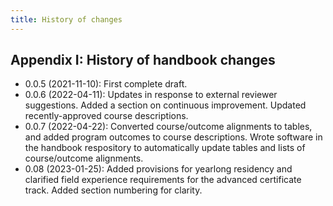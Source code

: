 ```yaml
---
title: History of changes
---
```


## Appendix I: History of handbook changes

- 0.0.5 (2021-11-10): First complete draft.
- 0.0.6 (2022-04-11): Updates in response to external reviewer suggestions. Added a section on 
  continuous improvement. Updated recently-approved course descriptions.
- 0.0.7 (2022-04-22): Converted course/outcome alignments to tables, and added program outcomes 
  to course descriptions. Wrote software in the handbook respository to automatically update 
  tables and lists of course/outcome alignments. 
- 0.08 (2023-01-25): Added provisions for yearlong residency and clarified field experience 
  requirements for the advanced certificate track. Added section numbering for clarity.

